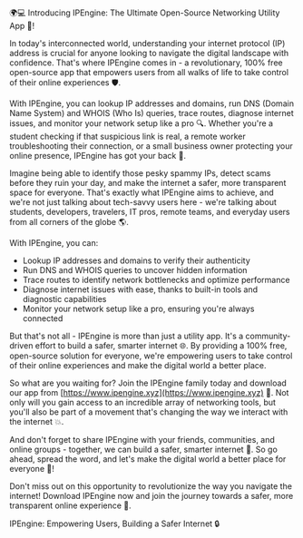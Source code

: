 🌍💻 Introducing IPEngine: The Ultimate Open-Source Networking Utility App 🚀!

In today's interconnected world, understanding your internet protocol (IP) address is crucial for anyone looking to navigate the digital landscape with confidence. That's where IPEngine comes in - a revolutionary, 100% free open-source app that empowers users from all walks of life to take control of their online experiences 🛡️.

With IPEngine, you can lookup IP addresses and domains, run DNS (Domain Name System) and WHOIS (Who Is) queries, trace routes, diagnose internet issues, and monitor your network setup like a pro 🔍. Whether you're a student checking if that suspicious link is real, a remote worker troubleshooting their connection, or a small business owner protecting your online presence, IPEngine has got your back 📡.

Imagine being able to identify those pesky spammy IPs, detect scams before they ruin your day, and make the internet a safer, more transparent space for everyone. That's exactly what IPEngine aims to achieve, and we're not just talking about tech-savvy users here - we're talking about students, developers, travelers, IT pros, remote teams, and everyday users from all corners of the globe 🌎.

With IPEngine, you can:

* Lookup IP addresses and domains to verify their authenticity
* Run DNS and WHOIS queries to uncover hidden information
* Trace routes to identify network bottlenecks and optimize performance
* Diagnose internet issues with ease, thanks to built-in tools and diagnostic capabilities
* Monitor your network setup like a pro, ensuring you're always connected

But that's not all - IPEngine is more than just a utility app. It's a community-driven effort to build a safer, smarter internet 🌐. By providing a 100% free, open-source solution for everyone, we're empowering users to take control of their online experiences and make the digital world a better place.

So what are you waiting for? Join the IPEngine family today and download our app from [https://www.ipengine.xyz](https://www.ipengine.xyz) 📲. Not only will you gain access to an incredible array of networking tools, but you'll also be part of a movement that's changing the way we interact with the internet 💥.

And don't forget to share IPEngine with your friends, communities, and online groups - together, we can build a safer, smarter internet 🌈. So go ahead, spread the word, and let's make the digital world a better place for everyone 💪!

Don't miss out on this opportunity to revolutionize the way you navigate the internet! Download IPEngine now and join the journey towards a safer, more transparent online experience 🚀.

IPEngine: Empowering Users, Building a Safer Internet 🔒